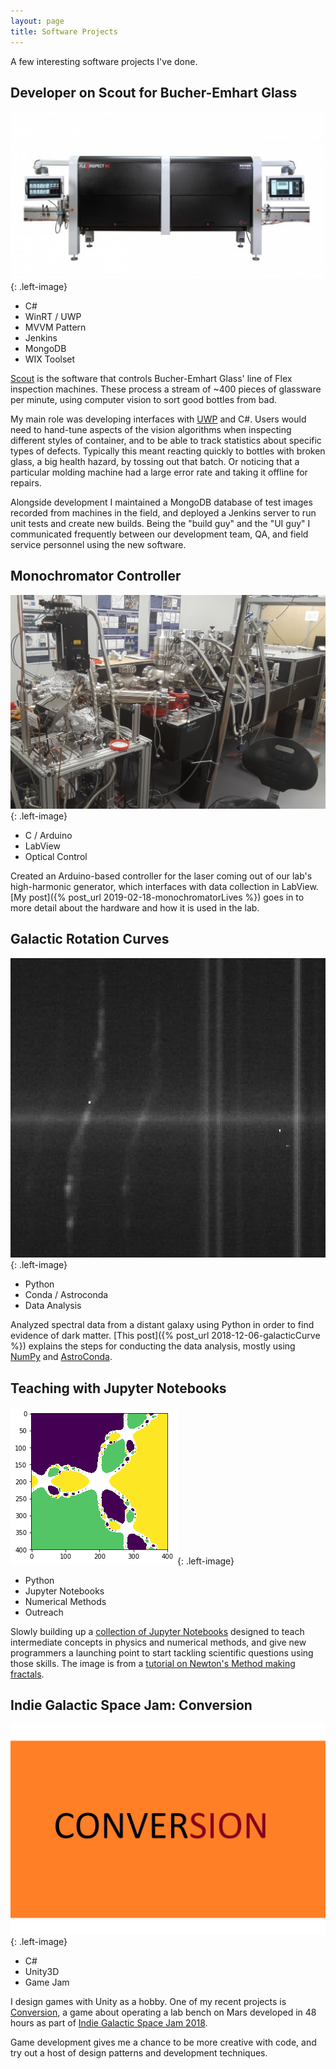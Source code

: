 ```yaml
---
layout: page
title: Software Projects
---
```


A few interesting software projects I've done.


## Developer on Scout for Bucher-Emhart Glass
![Bucher-Emhart Glass Logo](/assets/images/flexbc.jpg){: .left-image}
<ul class="skillList">
<li>C#</li>
<li>WinRT / UWP</li>
<li>MVVM Pattern</li>
<li>Jenkins</li>
<li>MongoDB</li>
<li>WIX Toolset</li>
</ul>

[Scout](https://www.emhartglass.com/SCOUT) is the software that controls
Bucher-Emhart Glass' line of Flex inspection machines. These process a stream of
~400 pieces of glassware per minute, using computer vision to sort good bottles
from bad.

My main role was developing interfaces with [UWP](https://docs.microsoft.com/en-us/windows/uwp/get-started/universal-application-platform-guide)
and C#. Users would need to hand-tune aspects of the vision algorithms when inspecting different styles of container, and to be able to track statistics about specific types of defects. Typically this meant reacting quickly to bottles with broken glass, a big health hazard, by tossing out that batch. Or noticing that a particular molding machine had a large error rate and taking it offline for repairs.

Alongside development I maintained a MongoDB database of test images recorded from machines in the field, and deployed a Jenkins server to run unit tests and create new builds. Being the "build guy" and the "UI guy" I communicated frequently between our development team, QA, and field service personnel using the new software.

## Monochromator Controller
![UHV setup](/assets/images/monochromator/labSetup.jpg){: .left-image}
<ul class="skillList">
<li>C / Arduino</li>
<li>LabView</li>
<li>Optical Control</li>
</ul>

Created an Arduino-based controller for the laser coming out of our lab's high-harmonic generator, which interfaces with data collection in LabView. [My post]({% post_url 2019-02-18-monochromatorLives %}) goes in to more detail about the hardware and how it is used in the lab.

## Galactic Rotation Curves
![Galactic spectrum](/assets/images/code_projects/galaxy.png){: .left-image}
<ul class="skillList">
<li>Python</li>
<li>Conda / Astroconda</li>
<li>Data Analysis</li>
</ul>

Analyzed spectral data from a distant galaxy using Python in order to find evidence of dark matter.
[This post]({% post_url 2018-12-06-galacticCurve %}) explains the steps for conducting the data analysis, mostly using [NumPy](http://www.numpy.org/) and [AstroConda](https://astroconda.readthedocs.io/en/latest/).


## Teaching with Jupyter Notebooks
![Fractal](/assets/images/code_projects/fractal.png){: .left-image}
<ul class="skillList">
<li>Python</li>
<li>Jupyter Notebooks</li>
<li>Numerical Methods</li>
<li>Outreach</li>
</ul>

Slowly building up a [collection of Jupyter Notebooks](https://github.com/CodyEthanJordan/TutorialNotebooks) designed to teach intermediate concepts in physics and numerical methods, and give new programmers a launching point to start tackling scientific questions using those skills. The image is from a [tutorial on Newton's Method making fractals](https://github.com/CodyEthanJordan/TutorialNotebooks/blob/master/Fractals%2C%20Newton's%20Method%2C%20and%20the%20Roots%20of%20Unity%2C%20A%20Tutorial.ipynb).


## Indie Galactic Space Jam: Conversion
![Game logo for Conversion](/assets/images/code_projects/conversion.jpg){: .left-image}
<ul class="skillList">
<li>C#</li>
<li>Unity3D</li>
<li>Game Jam</li>
</ul>

I design games with Unity as a hobby. One of my recent projects is [Conversion](https://github.com/CodyEthanJordan/Conversion), a game about operating a lab bench on Mars developed in 48 hours as
part of [Indie Galactic Space Jam 2018](https://codyethanjordan.itch.io/conversion).

Game development gives me a chance to be more creative with code, and try out a host of design patterns and development techniques.
